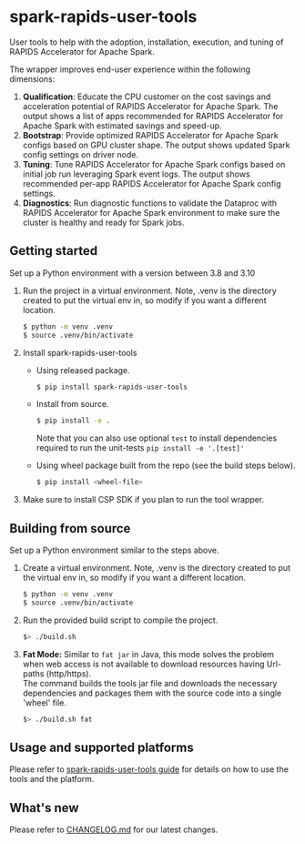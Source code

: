 # spark-rapids-user-tools

User tools to help with the adoption, installation, execution, and tuning of RAPIDS Accelerator for Apache Spark.

The wrapper improves end-user experience within the following dimensions:
1. **Qualification**: Educate the CPU customer on the cost savings and acceleration potential of RAPIDS Accelerator for
   Apache Spark. The output shows a list of apps recommended for RAPIDS Accelerator for Apache Spark with estimated savings
   and speed-up.
2. **Bootstrap**: Provide optimized RAPIDS Accelerator for Apache Spark configs based on GPU cluster shape. The output
   shows updated Spark config settings on driver node.
3. **Tuning**: Tune RAPIDS Accelerator for Apache Spark configs based on initial job run leveraging Spark event logs. The output
   shows recommended per-app RAPIDS Accelerator for Apache Spark config settings.
4. **Diagnostics**: Run diagnostic functions to validate the Dataproc with RAPIDS Accelerator for Apache Spark environment to
   make sure the cluster is healthy and ready for Spark jobs.


## Getting started

Set up a Python environment with a version between 3.8 and 3.10

1. Run the project in a virtual environment. Note, .venv is the directory created to put
   the virtual env in, so modify if you want a different location.
    ```sh
    $ python -m venv .venv
    $ source .venv/bin/activate
    ```
2. Install spark-rapids-user-tools 
    - Using released package.
      
      ```sh
      $ pip install spark-rapids-user-tools
      ```
    - Install from source.

      ```sh
      $ pip install -e .
      ```
      
      Note that you can also use optional `test` to install dependencies required to run the unit-tests
      `pip install -e '.[test]'`

    - Using wheel package built from the repo (see the build steps below).

      ```sh
      $ pip install <wheel-file>
      ```

3. Make sure to install CSP SDK if you plan to run the tool wrapper.

## Building from source

Set up a Python environment similar to the steps above.

1. Create a virtual environment. Note, .venv is the directory created to put
   the virtual env in, so modify if you want a different location.
    ```sh
    $ python -m venv .venv
    $ source .venv/bin/activate
    ```

2. Run the provided build script to compile the project.

   ```sh
   $> ./build.sh
   ```
 
3. **Fat Mode:** Similar to `fat jar` in Java, this mode solves the problem when web access is not
   available to download resources having Url-paths (http/https).  
   The command builds the tools jar file and downloads the necessary dependencies and packages them
   with the source code into a single 'wheel' file.

   ```sh
   $> ./build.sh fat
   ```
 
## Usage and supported platforms

Please refer to [spark-rapids-user-tools guide](https://github.com/NVIDIA/spark-rapids-tools/blob/main/user_tools/docs/index.md) for details on how to use the tools
and the platform.

## What's new

Please refer to [CHANGELOG.md](https://github.com/NVIDIA/spark-rapids-tools/blob/main/CHANGELOG.md) for our latest changes.
